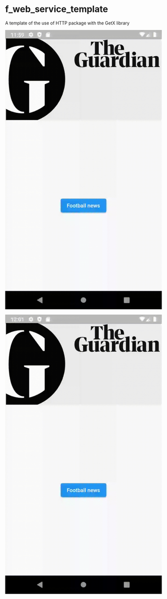 # f_web_service_template

A template of the use of HTTP package with the GetX library

![Alt text](demoOK.gif?raw=true "Demo Ok")

![Alt text](demoTimeOut.gif?raw=true "Demo with Timeout")
